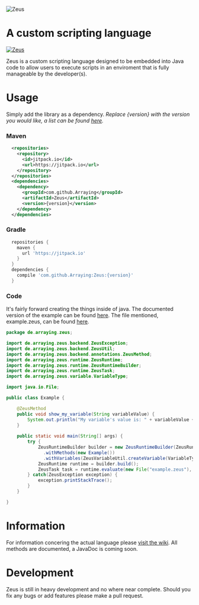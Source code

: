 ![Zeus](http://i.imgur.com/7kZbvbW.png)

# A custom scripting language

[![Zeus](https://jitpack.io/v/Arraying/life.svg)](https://jitpack.io/#arraying/zeus)

Zeus is a custom scripting language designed to be embedded into Java code to allow users to execute scripts in an enviroment that is fully manageable by the developer(s).

# Usage

Simply add the library as a dependency. 
*Replace {version} with the version you would like, a list can be found [here](https://github.com/Arraying/Zeus/releases).*

### Maven

```xml
  <repositories>
    <repository>
      <id>jitpack.io</id>
      <url>https://jitpack.io</url>
    </repository>
  </repositories>
  <dependencies>
    <dependency>
      <groupId>com.github.Arraying</groupId>
      <artifactId>Zeus</artifactId>
      <version>{version}</version>
    </dependency>
  </dependencies>
```

### Gradle

```gradle
  repositories {
    maven { 
      url 'https://jitpack.io' 
    }
  }
  dependencies {
    compile 'com.github.Arraying:Zeus:{version}'
  }
```

### Code

It's fairly forward creating the things inside of java.
The documented version of the example can be found [here](https://github.com/Arraying/Zeus/blob/master/src/main/java/de/arraying/zeus/Example.java).
The file mentioned, example.zeus, can be found [here](https://github.com/Arraying/Zeus/blob/master/example.zeus).
```java
package de.arraying.zeus;

import de.arraying.zeus.backend.ZeusException;
import de.arraying.zeus.backend.ZeusUtil;
import de.arraying.zeus.backend.annotations.ZeusMethod;
import de.arraying.zeus.runtime.ZeusRuntime;
import de.arraying.zeus.runtime.ZeusRuntimeBuilder;
import de.arraying.zeus.runtime.ZeusTask;
import de.arraying.zeus.variable.VariableType;

import java.io.File;

public class Example {

    @ZeusMethod
    public void show_my_variable(String variableValue) {
        System.out.println("My variable's value is: " + variableValue + "!");
    }
    
    public static void main(String[] args) {
        try {
            ZeusRuntimeBuilder builder = new ZeusRuntimeBuilder(ZeusRuntimeBuilder.Configuration.STANDARD)
              .withMethods(new Example())
              .withVariables(ZeusVariableUtil.createVariable(VariableType.CONSTANT, "my_var", "My Variable"));
            ZeusRuntime runtime = builder.build();
            ZeusTask task = runtime.evaluate(new File("example.zeus"), Throwable::printStackTrace);
        } catch(ZeusException exception) {
            exception.printStackTrace();
        }
    }

}

```

# Information

For information concering the actual language please [visit the wiki](https://github.com/Arraying/Zeus/wiki).
All methods are documented, a JavaDoc is coming soon.

# Development

Zeus is still in heavy development and no where near complete. Should you fix any bugs or add features please make a pull request.




